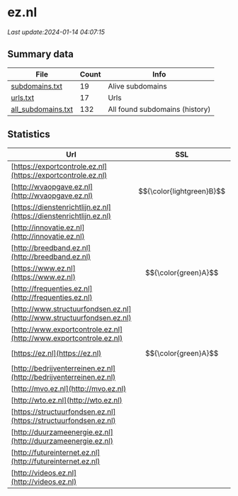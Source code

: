# ez.nl
*Last update:2024-01-14 04:07:15*
## Summary data
| File       | Count | Info |
|------------|-------|------|
|[subdomains.txt](/data/ez/subdomains.txt)|19|Alive subdomains|
|[urls.txt](/data/ez/urls.txt)|17|Urls|
|[all_subdomains.txt](/data/ez/all_subdomains.txt)|132|All found subdomains (history)|
## Statistics
| Url | SSL | Server | Cookie | HSTS | CSP | XFO | XXP | RP | Tech |
|------------|-------|------|------|------|------|------|------|------|------|
|[https://exportcontrole.ez.nl](https://exportcontrole.ez.nl)| | | | | | | |:white_check_mark: |Nginx|
|[http://wvaopgave.ez.nl](http://wvaopgave.ez.nl)| $${\color{lightgreen}B}$$ | |:warning: |:white_check_mark: | | | |:white_check_mark: |HSTS|
|[https://dienstenrichtlijn.ez.nl](https://dienstenrichtlijn.ez.nl)| | | | | | | |:white_check_mark: |Nginx|
|[http://innovatie.ez.nl](http://innovatie.ez.nl)| | | | | | | |:white_check_mark: ||
|[http://breedband.ez.nl](http://breedband.ez.nl)| | | | | | | |:white_check_mark: ||
|[https://www.ez.nl](https://www.ez.nl)| $${\color{green}A}$$ |nginx| |:white_check_mark: |:warning: |:white_check_mark: |:white_check_mark: |:white_check_mark: ||
|[http://frequenties.ez.nl](http://frequenties.ez.nl)| | | | | | | |:white_check_mark: ||
|[http://www.structuurfondsen.ez.nl](http://www.structuurfondsen.ez.nl)| | | | | | | |:white_check_mark: ||
|[http://www.exportcontrole.ez.nl](http://www.exportcontrole.ez.nl)| | | | | | | |:white_check_mark: ||
|[https://ez.nl](https://ez.nl)| $${\color{green}A}$$ |nginx| |:white_check_mark: |:warning: |:white_check_mark: |:white_check_mark: |:white_check_mark: ||
|[http://bedrijventerreinen.ez.nl](http://bedrijventerreinen.ez.nl)| | | | | | | |:white_check_mark: ||
|[http://mvo.ez.nl](http://mvo.ez.nl)| | | | | | | |:white_check_mark: ||
|[http://wto.ez.nl](http://wto.ez.nl)| | | | | | | |:white_check_mark: ||
|[https://structuurfondsen.ez.nl](https://structuurfondsen.ez.nl)| | | | | | | |:white_check_mark: |Nginx|
|[http://duurzameenergie.ez.nl](http://duurzameenergie.ez.nl)| | | | | | | |:white_check_mark: ||
|[http://futureinternet.ez.nl](http://futureinternet.ez.nl)| | | | | | | |:white_check_mark: ||
|[http://videos.ez.nl](http://videos.ez.nl)| | | | | | | |:white_check_mark: ||